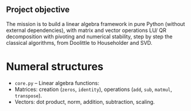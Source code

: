 ## Project objective
The mission is to build a linear algebra framework in pure Python (without external dependencies), with matrix and vector operations LU/ QR decomposition with pivoting and numerical stability, step by step the classical algorithms, from Doolittle to Householder and SVD.

# Numeral structures
- `core.py` – Linear algebra functions:
- Matrices: creation (`zeros`, `identity`), operations (`add`, `sub`, `matmul`, `transpose`).
- Vectors: dot product, norm, addition, subtraction, scaling.
